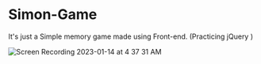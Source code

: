 # Simon-Game
It's just a Simple memory game made using Front-end. (Practicing jQuery )

![Screen Recording 2023-01-14 at 4 37 31 AM](https://user-images.githubusercontent.com/57345756/212435409-f36a5de4-2463-409c-8af6-83ca12a52095.gif)
